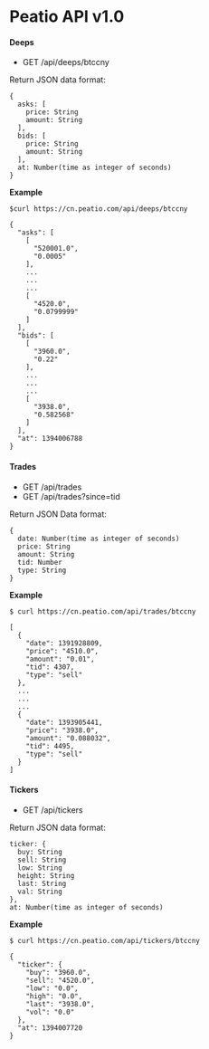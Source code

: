 # Peatio API v1.0

#### Deeps

* GET /api/deeps/btccny

Return JSON data format:

```
{
  asks: [
    price: String
    amount: String
  ],
  bids: [
    price: String
    amount: String
  ],
  at: Number(time as integer of seconds)
}
```

**Example**

```
$curl https://cn.peatio.com/api/deeps/btccny

{
  "asks": [
    [
      "520001.0",
      "0.0005"
    ],
    ...
    ...
    ...
    [
      "4520.0",
      "0.0799999"
    ]
  ],
  "bids": [
    [
      "3960.0",
      "0.22"
    ],
    ...
    ...
    ...
    [
      "3938.0",
      "0.582568"
    ]
  ],
  "at": 1394006788
}
```

#### Trades

* GET /api/trades
* GET /api/trades?since=tid

Return JSON Data format:
```
{
  date: Number(time as integer of seconds)
  price: String
  amount: String
  tid: Number
  type: String
}
```

**Example**


```
$ curl https://cn.peatio.com/api/trades/btccny

[
  {
    "date": 1391928809,
    "price": "4510.0",
    "amount": "0.01",
    "tid": 4307,
    "type": "sell"
  },
  ...
  ...
  ...
  {
    "date": 1393905441,
    "price": "3938.0",
    "amount": "0.088032",
    "tid": 4495,
    "type": "sell"
  }
]
```

#### Tickers

* GET /api/tickers

Return JSON data format:

```
ticker: {
  buy: String
  sell: String
  low: String
  height: String
  last: String
  val: String
},
at: Number(time as integer of seconds)
```

**Example**

```
$ curl https://cn.peatio.com/api/tickers/btccny

{
  "ticker": {
    "buy": "3960.0",
    "sell": "4520.0",
    "low": "0.0",
    "high": "0.0",
    "last": "3938.0",
    "vol": "0.0"
  },
  "at": 1394007720
}
```
